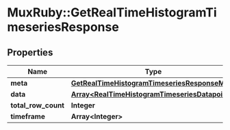 # MuxRuby::GetRealTimeHistogramTimeseriesResponse

## Properties
Name | Type | Description | Notes
------------ | ------------- | ------------- | -------------
**meta** | [**GetRealTimeHistogramTimeseriesResponseMeta**](GetRealTimeHistogramTimeseriesResponseMeta.md) |  | [optional] 
**data** | [**Array&lt;RealTimeHistogramTimeseriesDatapoint&gt;**](RealTimeHistogramTimeseriesDatapoint.md) |  | [optional] 
**total_row_count** | **Integer** |  | [optional] 
**timeframe** | **Array&lt;Integer&gt;** |  | [optional] 



